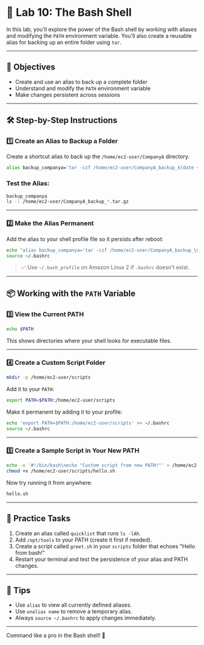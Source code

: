 # 🧪 Lab 10: The Bash Shell

In this lab, you'll explore the power of the Bash shell by working with aliases and modifying the `PATH` environment variable. You'll also create a reusable alias for backing up an entire folder using `tar`.

---

## 🎯 Objectives

- Create and use an alias to back up a complete folder
- Understand and modify the `PATH` environment variable
- Make changes persistent across sessions

---

## 🛠️ Step-by-Step Instructions

### 1️⃣ Create an Alias to Backup a Folder

Create a shortcut alias to back up the `/home/ec2-user/CompanyA` directory.

```bash
alias backup_companya='tar -czf /home/ec2-user/CompanyA_backup_$(date +%F).tar.gz /home/ec2-user/CompanyA'
```

### Test the Alias:

```bash
backup_companya
ls -l /home/ec2-user/CompanyA_backup_*.tar.gz
```

---

### 2️⃣ Make the Alias Permanent

Add the alias to your shell profile file so it persists after reboot:

```bash
echo "alias backup_companya='tar -czf /home/ec2-user/CompanyA_backup_\$(date +%F).tar.gz /home/ec2-user/CompanyA'" >> ~/.bashrc
source ~/.bashrc
```

> ✅ Use `~/.bash_profile` on Amazon Linux 2 if `.bashrc` doesn't exist.

---

## 📦 Working with the `PATH` Variable

### 3️⃣ View the Current PATH

```bash
echo $PATH
```

This shows directories where your shell looks for executable files.

---

### 4️⃣ Create a Custom Script Folder

```bash
mkdir -p /home/ec2-user/scripts
```

Add it to your `PATH`:

```bash
export PATH=$PATH:/home/ec2-user/scripts
```

Make it permanent by adding it to your profile:

```bash
echo 'export PATH=$PATH:/home/ec2-user/scripts' >> ~/.bashrc
source ~/.bashrc
```

---

### 5️⃣ Create a Sample Script in Your New PATH

```bash
echo -e '#!/bin/bash\necho "Custom script from new PATH!"' > /home/ec2-user/scripts/hello.sh
chmod +x /home/ec2-user/scripts/hello.sh
```

Now try running it from anywhere:

```bash
hello.sh
```

---

## 🧪 Practice Tasks

1. Create an alias called `quicklist` that runs `ls -lAh`.
2. Add `/opt/tools` to your PATH (create it first if needed).
3. Create a script called `greet.sh` in your `scripts` folder that echoes "Hello from bash!"
4. Restart your terminal and test the persistence of your alias and PATH changes.

---

## 📌 Tips

- Use `alias` to view all currently defined aliases.
- Use `unalias name` to remove a temporary alias.
- Always `source ~/.bashrc` to apply changes immediately.

---

Command like a pro in the Bash shell! 🐚
